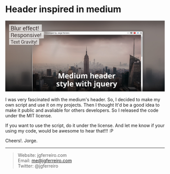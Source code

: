 Header inspired in medium
============================

![alt text](/images/medium_header.jpg)

I was very fascinated with the medium's header. So, I decided to make my own script and use it on my projects. Then I thought It'd be a good idea to make it public and avaliable for others developers. So I released the code under the MIT license.

If you want to use the script, do it under the license. And let me know if your using my code, would be awesome to hear that!!! :P

Cheers!.
Jorge.

---

> Website: jgferreiro.com <br />
> Email: me@jgferreiro.com<br />
> Twitter: @jgferreiro<br />

